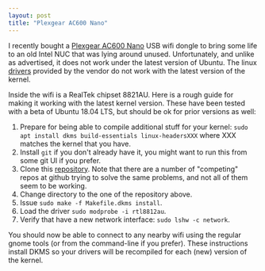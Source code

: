 ```yaml
---
layout: post
title: "Plexgear AC600 Nano"
---
```


I recently bought a [Plexgear AC600 Nano](https://www.kjell.com/se/sortiment/dator-natverk/natverk/tradlost-natverk/tradlosa-natverkskort/plexgear-tradlost-usb-natverkskort-433-mb-s-p61345)
USB wifi dongle to bring some life to an old Intel NUC that was lying around
unused. Unfortunately, and unlike as advertised, it does not work under the
latest version of Ubuntu. The linux [drivers](https://www.kjell.com/se/.mvc/Document/Zip?id=a446cdf9-f637-41b2-83a7-a89700fb816a)
provided by the vendor do not work with the latest version of the kernel.

Inside the wifi is a RealTek chipset 8821AU. Here is a rough guide for making
it working with the latest kernel version. These have been tested with a beta
of Ubuntu 18.04 LTS, but should be ok for prior versions as well:

1. Prepare for being able to compile additional stuff for your kernel: `sudo
   apt install dkms build-essentials linux-headersXXX` where XXX matches the
   kernel that you have.
2. Install `git` if you don't already have it, you might want to run this from
   some git UI if you prefer.
3. Clone this [repository](https://github.com/abperiasamy/rtl8812AU_8821AU_linux.git).
   Note that there are a number of "competing" repos at github trying to solve
   the same problems, and not all of them seem to be working.
4. Change directory to the one of the repository above.
5. Issue `sudo make -f Makefile.dkms install`.
6. Load the driver `sudo modprobe -i rtl8812au`.
7. Verify that have a new network interface: `sudo lshw -c network`.

You should now be able to connect to any nearby wifi using the regular gnome
tools (or from the command-line if you prefer). These instructions install
DKMS so your drivers will be recompiled for each (new) version of the kernel.